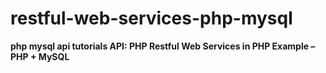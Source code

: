 # restful-web-services-php-mysql
**php mysql api tutorials API: PHP Restful Web Services in PHP Example – PHP + MySQL**

